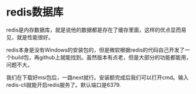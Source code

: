 # redis数据库

redis是内存数据库，就是说他的数据都是存在了缓存里面，这样的优点显而易见，就是性能很好。

redis本身是没有Windows的安装包的，但是微软根据redis的代码自己开发了一个build包，再github上就能找到。虽然版本有点老，但是大部分的功能都能用，问题不大。 

我们在下载好msi包后，一路next就行。安装额完成后我们可以打开cmd。输入redis-cli就能开启redis服务了。默认端口是6379.